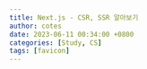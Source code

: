 ```yaml
---
title: Next.js - CSR, SSR 알아보기
author: cotes
date: 2023-06-11 00:34:00 +0800
categories: [Study, CS]
tags: [favicon]
---
```


<!-- 프로젝트 작업하면서 했던 고민, 어떻게 해결했는지에 대한 내용이 담겨져있습니다. -->
